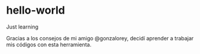 # hello-world
Just learning

Gracias a los consejos de mi amigo @gonzalorey, decidí aprender a trabajar mis códigos con esta herramienta.
